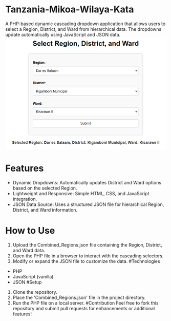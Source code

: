 # Tanzania-Mikoa-Wilaya-Kata
A PHP-based dynamic cascading dropdown application that allows users to select a Region, District, and Ward from hierarchical data. The dropdowns update automatically using JavaScript and JSON data.
![Screenshot of Region-District-Ward Selectors](image.png)
# Features
- Dynamic Dropdowns: Automatically updates District and Ward options based on the selected Region.
- Lightweight and Responsive: Simple HTML, CSS, and JavaScript integration.
- JSON Data Source: Uses a structured JSON file for hierarchical Region, District, and Ward information.
# How to Use
1. Upload the Combined_Regions.json file containing the Region, District, and Ward data.
2. Open the PHP file in a browser to interact with the cascading selectors.
3. Modify or expand the JSON file to customize the data.
#Technologies
- PHP
- JavaScript (vanilla)
- JSON
#Setup
1. Clone the repository.
2. Place the 'Combined_Regions.json' file in the project directory.
3. Run the PHP file on a local server.
#Contribution
Feel free to fork this repository and submit pull requests for enhancements or additional features!
